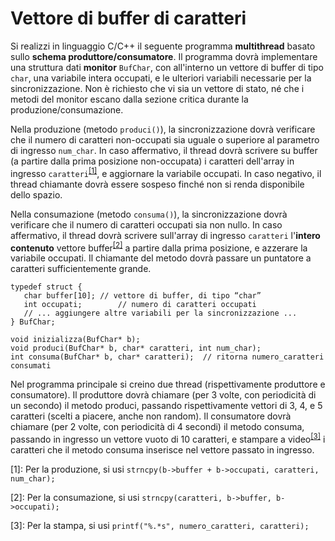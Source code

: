 Vettore di buffer di caratteri
==============================

Si realizzi in linguaggio C/C++ il seguente programma **multithread**
basato sullo **schema produttore/consumatore**. Il programma dovrà
implementare una struttura dati **monitor** `BufChar`, con all'interno
un vettore di buffer di tipo `char`, una variabile intera occupati, e le
ulteriori variabili necessarie per la sincronizzazione. Non è richiesto
che vi sia un vettore di stato, né che i metodi del monitor escano dalla
sezione critica durante la produzione/consumazione.

Nella produzione (metodo `produci()`), la sincronizzazione dovrà
verificare che il numero di caratteri non-occupati sia uguale o
superiore al parametro di ingresso `num_char`. In caso affermativo, il
thread dovrà scrivere su buffer (a partire dalla prima posizione
non-occupata) i caratteri dell'array in ingresso `caratteri`<sup>[\[1\]](#footnote1)</sup>, e
aggiornare la variabile occupati. In caso negativo, il thread chiamante
dovrà essere sospeso finché non si renda disponibile dello spazio.

Nella consumazione (metodo `consuma()`), la sincronizzazione dovrà
verificare che il numero di caratteri occupati sia non nullo. In caso
affermativo, il thread dovrà scrivere sull'array di ingresso `caratteri`
l'**intero contenuto** vettore buffer<sup>[\[2\]](#footnote2)</sup> a partire dalla prima
posizione, e azzerare la variabile occupati. Il chiamante del metodo
dovrà passare un puntatore a caratteri sufficientemente grande.

    typedef struct {
       char buffer[10]; // vettore di buffer, di tipo “char”
       int occupati;        // numero di caratteri occupati
       // ... aggiungere altre variabili per la sincronizzazione ...
    } BufChar;

    void inizializza(BufChar* b);
    void produci(BufChar* b, char* caratteri, int num_char);
    int consuma(BufChar* b, char* caratteri);  // ritorna numero_caratteri consumati

Nel programma principale si creino due thread (rispettivamente
produttore e consumatore). Il produttore dovrà chiamare (per 3 volte,
con periodicità di un secondo) il metodo produci, passando
rispettivamente vettori di 3, 4, e 5 caratteri (scelti a piacere, anche
non random). Il consumatore dovrà chiamare (per 2 volte, con periodicità
di 4 secondi) il metodo consuma, passando in ingresso un vettore vuoto
di 10 caratteri, e stampare a video<sup>[\[3\]](#footnote3)</sup> i caratteri che il metodo
consuma inserisce nel vettore passato in ingresso.

<a name="footnote1">[1]</a>: Per la produzione, si usi
    `strncpy(b->buffer + b->occupati, caratteri, num_char);`

<a name="footnote2">[2]</a>: Per la consumazione, si usi
    `strncpy(caratteri, b->buffer, b->occupati);`

<a name="footnote3">[3]</a>: Per la stampa, si usi
    `printf("%.*s", numero_caratteri, caratteri);`
